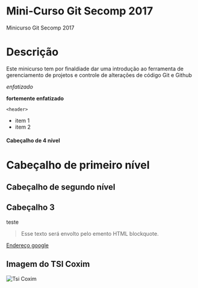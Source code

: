 # Mini-Curso Git Secomp 2017
Minicurso Git Secomp 2017

# Descrição

Este minicurso tem por finaldiade dar uma introdução ao ferramenta
de gerenciamento de projetos e controle de alterações de código
Git e Github

*enfatizado*

**fortemente enfatizado**

`<header>`

* item 1
* item 2

#### Cabeçalho de 4 nível

Cabeçalho de primeiro nível
=========================

Cabeçalho de segundo nível
-------------------------

Cabeçalho 3 
------------------------
teste

> Esse texto será envolto pelo emento HTML blockquote.

[Endereço google](www.google.com "Site google")

Imagem do TSI Coxim
-----------------------
![Tsi Coxim](http://www.gss.eti.br/sitetsi/wp-content/uploads/2015/07/screenshot.png "TSI Coxim")
